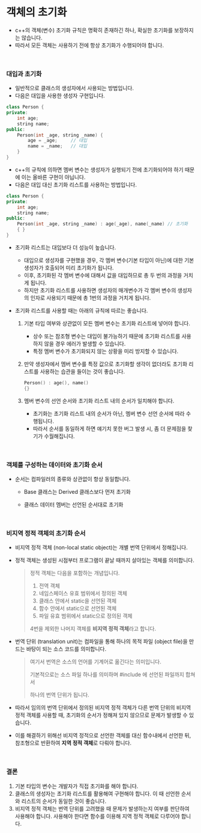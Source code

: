 # 객체의 초기화

* c++의 객체(변수) 초기화 규칙은 명확히 존재하긴 하나, 확실한 초기화를 보장하지는 않습니다.
* 따라서 모든 객체는 사용하기 전에 항상 초기화가 수행되어야 합니다.

<br>

### 대입과 초기화

* 일반적으로 클래스의 생성자에서 사용되는 방법입니다.
* 다음은 대입을 사용한 생성자 구현입니다.

```c++
class Person {
private:
    int age;
    string name;
public: 
    Person(int _age, string _name) {
    	age = _age;		// 대입
        name = _name;	// 대입
	}
}
```

* c++의 규칙에 의하면 멤버 변수는 생성자가 실행되기 전에 초기화되어야 하기 때문에 이는 올바른 구현이 아닙니다.
* 다음은 대입 대신 초기화 리스트를 사용하는 방법입니다.

```c++
class Person {
private:
    int age;
    string name;
public:
    Person(int _age, string _name) : age(_age), name(_name) // 초기화
    { }
}
```

* 초기화 리스트는 대입보다 더 성능이 높습니다.

  * 대입으로 생성자를 구현했을 경우,  각 멤버 변수(기본 타입이 아닌)에 대한 기본 생성자가 호출되어 미리 초기화가 됩니다.
  * 이후, 초기화된 각 멤버 변수에 대해서 값을 대입하므로 총 두 번의 과정을 거치게 됩니다.
  * 하지만 초기화 리스트를 사용하면 생성자의 매개변수가 각 멤버 변수의 생성자의 인자로 사용되기 때문에 총 1번의 과정을 거치게 됩니다.

* 초기화 리스트를 사용할 때는 아래의 규칙에 따르는 좋습니다.

  1. 기본 타입 여부와 상관없이 모든 멤버 변수는 초기화 리스트에 넣어야 합니다.
     * 상수 또는 참조형 변수는 대입이 불가능하기 때문에 초기화 리스트를 사용하지 않을 경우 에러가 발생할 수 있습니다.
     * 특정 멤버 변수가 초기화되지 않는 상황을 미리 방지할 수 있습니다.

  2. 만약 생성자에서 멤버 변수를 특정 값으로 초기화할 생각이 없더라도 초기화 리스트를 사용하는 습관을 들이는 것이 좋습니다.

     ```c++
     Person() : age(), name() 
     {}
     ```

  3. 멤버 변수의 선언 순서와 초기화 리스트 내의 순서가 일치해야 합니다.

     * 초기화는 초기화 리스트 내의 순서가 아닌, 멤버 변수 선언 순서에 따라 수행됩니다.
     * 따라서 순서를 동일하게 하면 얘기치 못한 버그 발생 시, 좀 더 문제점을 찾기가 수월해집니다.

<br>

### 객체를 구성하는 데이터와 초기화 순서

* 순서는 컴파일러의 종류와 상관없이 항상 동일합니다.

  * Base 클래스는 Derived 클래스보다 먼저 초기화

  * 클래스 데이터 멤버는 선언된 순서대로 초기화

<br>

### 비지역 정적 객체의 초기화 순서

* 비지역 정적 객체 (non-local static object)는 개별 번역 단위에서 정해집니다.

* 정적 객체는 생성된 시점부터 프로그램이 끝날 때까지 살아있는 객체를 의미합니다.

  > 정적 객체는 다음을 포함하는 개념입니다.
  >
  > 1. 전역 객체
  > 2. 네임스페이스 유효 범위에서 정의된 객체
  > 3. 클래스 안에서 static을 선언된 객체
  > 4. 함수 안에서 static으로 선언된 객체 
  > 5. 파일 유효 범위에서 static으로 정의된 객체
  >
  > 4번을 제외한 나머지 객체를 **비지역 정적 객체**라고 합니다.

* 번역 단위 (translation unit)는 컴파일을 통해 하나의 목적 파일 (object file)을 만드는 바탕이 되는 소스 코드를 의미합니다.

  > 여기서 번역은 소스의 언어를 기계어로 옮긴다는 의미입니다.
  >
  > 기본적으로는 소스 파일 하나를 의미하며 #include 에 선언된 파일까지 합쳐서
  >
  > 하나의 번역 단위가 됩니다.

* 따라서 임의의 번역 단위에서 정의된 비지역 정적 객체가 다른 번역 단위의 비지역 정적 객체를 사용할 때, 초기화의 순서가 정해져 있지 않으므로 문제가 발생할 수 있습니다.
* 이를 해결하기 위해선 비지역 정적으로 선언한 객체를 대신 함수내에서 선언한 뒤, 참조형으로 반환하여 **지역 정적 객체**로 다뤄야 합니다.

<br>

### 결론

1. 기본 타입의 변수는 개발자가 직접 초기화를 해야 합니다.
2. 클래스의 생성자는 초기화 리스트를 활용해여 구현해야 합니다. 이 때 선언한 순서와 리스트의 순서가 동일한 것이 좋습니다.
3. 비지역 정적 객체는 번역 단위를 고려했을 때 문제가 발생하는지 여부를 판단하여 사용해야 합니다. 사용해야 한다면 함수를 이용해 지역 정적 객체로 다루어야 합니다.

